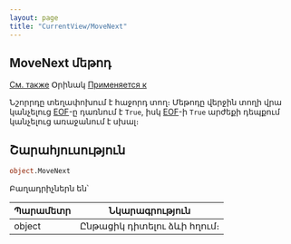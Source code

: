 ```yaml
---
layout: page
title: "CurrentView/MoveNext"
---
```



## MoveNext մեթոդ

[См. также](../Frmpttel.md) Օրինակ [Применяется к](../Frmpttel.md)

Նշորրդը տեղափոխում է հաջորդ տող։ Մեթոդը վերջին տողի վրա կանչելուց [EOF](EOF.md)-ը դառնում է `True`, իսկ [EOF](EOF.md)-ի `True` արժեքի դեպքում կանչելուց առաջանում է սխալ։


## Շարահյուսություն

``` vb
object.MoveNext
```

Բաղադրիչներն են՝

| Պարամետր | Նկարագրություն |
|--|--|
| object | Ընթացիկ դիտելու ձևի հղում։  |

